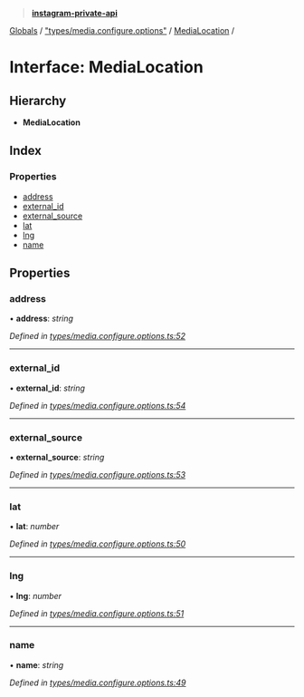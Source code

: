 > **[instagram-private-api](../README.md)**

[Globals](../globals.md) / ["types/media.configure.options"](../modules/_types_media_configure_options_.md) / [MediaLocation](_types_media_configure_options_.medialocation.md) /

# Interface: MediaLocation

## Hierarchy

* **MediaLocation**

## Index

### Properties

* [address](_types_media_configure_options_.medialocation.md#address)
* [external_id](_types_media_configure_options_.medialocation.md#external_id)
* [external_source](_types_media_configure_options_.medialocation.md#external_source)
* [lat](_types_media_configure_options_.medialocation.md#lat)
* [lng](_types_media_configure_options_.medialocation.md#lng)
* [name](_types_media_configure_options_.medialocation.md#name)

## Properties

###  address

• **address**: *string*

*Defined in [types/media.configure.options.ts:52](https://github.com/Nerixyz/instagram-private-api/blob/e5037ee/src/types/media.configure.options.ts#L52)*

___

###  external_id

• **external_id**: *string*

*Defined in [types/media.configure.options.ts:54](https://github.com/Nerixyz/instagram-private-api/blob/e5037ee/src/types/media.configure.options.ts#L54)*

___

###  external_source

• **external_source**: *string*

*Defined in [types/media.configure.options.ts:53](https://github.com/Nerixyz/instagram-private-api/blob/e5037ee/src/types/media.configure.options.ts#L53)*

___

###  lat

• **lat**: *number*

*Defined in [types/media.configure.options.ts:50](https://github.com/Nerixyz/instagram-private-api/blob/e5037ee/src/types/media.configure.options.ts#L50)*

___

###  lng

• **lng**: *number*

*Defined in [types/media.configure.options.ts:51](https://github.com/Nerixyz/instagram-private-api/blob/e5037ee/src/types/media.configure.options.ts#L51)*

___

###  name

• **name**: *string*

*Defined in [types/media.configure.options.ts:49](https://github.com/Nerixyz/instagram-private-api/blob/e5037ee/src/types/media.configure.options.ts#L49)*